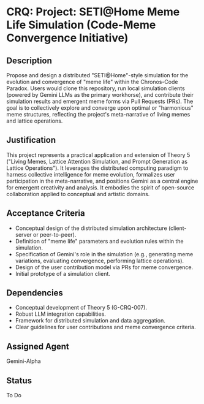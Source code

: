 # CRQ: Project: SETI@Home Meme Life Simulation (Code-Meme Convergence Initiative)

## Description
Propose and design a distributed "SETI@Home"-style simulation for the evolution and convergence of "meme life" within the Chronos-Code Paradox. Users would clone this repository, run local simulation clients (powered by Gemini LLMs as the primary workhorse), and contribute their simulation results and emergent meme forms via Pull Requests (PRs). The goal is to collectively explore and converge upon optimal or "harmonious" meme structures, reflecting the project's meta-narrative of living memes and lattice operations.

## Justification
This project represents a practical application and extension of Theory 5 ("Living Memes, Lattice Attention Simulation, and Prompt Generation as Lattice Operations"). It leverages the distributed computing paradigm to harness collective intelligence for meme evolution, formalizes user participation in the meta-narrative, and positions Gemini as a central engine for emergent creativity and analysis. It embodies the spirit of open-source collaboration applied to conceptual and artistic domains.

## Acceptance Criteria
*   Conceptual design of the distributed simulation architecture (client-server or peer-to-peer).
*   Definition of "meme life" parameters and evolution rules within the simulation.
*   Specification of Gemini's role in the simulation (e.g., generating meme variations, evaluating convergence, performing lattice operations).
*   Design of the user contribution model via PRs for meme convergence.
*   Initial prototype of a simulation client.

## Dependencies
*   Conceptual development of Theory 5 (G-CRQ-007).
*   Robust LLM integration capabilities.
*   Framework for distributed simulation and data aggregation.
*   Clear guidelines for user contributions and meme convergence criteria.

## Assigned Agent
Gemini-Alpha

## Status
To Do
